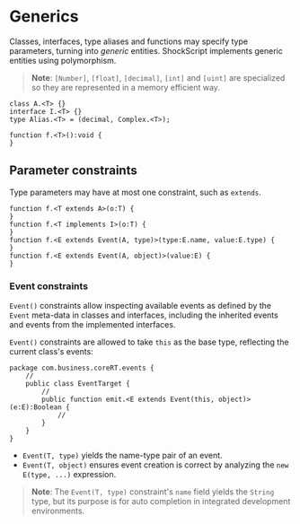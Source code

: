 # Generics

Classes, interfaces, type aliases and functions may specify type parameters, turning into *generic* entities. ShockScript implements generic entities using polymorphism.

> **Note**: `[Number]`, `[float]`, `[decimal]`, `[int]` and `[uint]` are specialized so they are represented in a memory efficient way.

```
class A.<T> {}
interface I.<T> {}
type Alias.<T> = (decimal, Complex.<T>);

function f.<T>():void {
}
```

## Parameter constraints

Type parameters may have at most one constraint, such as `extends`.

```
function f.<T extends A>(o:T) {
}
function f.<T implements I>(o:T) {
}
function f.<E extends Event(A, type)>(type:E.name, value:E.type) {
}
function f.<E extends Event(A, object)>(value:E) {
}
```

### Event constraints

`Event()` constraints allow inspecting available events as defined by the `Event` meta-data in classes and interfaces, including the inherited events and events from the implemented interfaces.

`Event()` constraints are allowed to take `this` as the base type, reflecting the current class's events:

```
package com.business.coreRT.events {
    //
    public class EventTarget {
        //
        public function emit.<E extends Event(this, object)>(e:E):Boolean {
            //
        }
    }
}
```

- `Event(T, type)` yields the name-type pair of an event.
- `Event(T, object)` ensures event creation is correct by analyzing the `new E(type, ...)` expression.

> **Note**: The `Event(T, type)` constraint's `name` field yields the `String` type, but its purpose is for auto completion in integrated development environments.